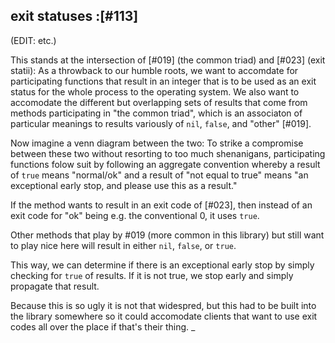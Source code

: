 ## exit statuses :[#113]

(EDIT: etc.)

This stands at the intersection of [#019] (the common triad) and
[#023] (exit statii): As a throwback to our humble roots, we want to
accomdate for participating functions that result in an integer that is
to be used as an exit status for the whole process to the operating
system. We also want to accomodate the different but overlapping
sets of results that come from methods participating in
"the common triad", which is an associaton of particular meanings to
results variously of `nil`, `false`, and "other" [#019].

Now imagine a venn diagram between the two: To strike a compromise between
these two without resorting to too much shenanigans, participating
functions folow suit  by following an aggregate convention whereby
a result of `true` means "normal/ok" and a result of "not equal to true"
means "an exceptional early stop, and please use this as a result."

If the method wants to result in an exit code of [#023], then instead
of an exit code for "ok" being e.g. the conventional 0, it uses `true`.

Other methods that play by #019 (more common in this library) but still
want to play nice here will result in either `nil`, `false`, or `true`.

This way, we can determine if there is an exceptional early stop by
simply checking for `true` of results.  If it is not true, we stop
early and simply propagate that result.

Because this is so ugly it is not that widespred, but this had to be
built into the library somewhere so it could accomodate clients that
want to use exit codes all over the place if that's their thing.
_
